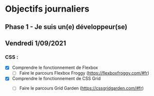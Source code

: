 # Objectifs journaliers

## Phase 1 - Je suis un(e) développeur(se)

## Vendredi 1/09/2021

### CSS : 
  * [x] Comprendre le fonctionnement de Flexbox
    * [ ] Faire le parcours Flexbox Froggy (https://flexboxfroggy.com/#fr)
  * [x] Comprendre le fonctionnement de CSS Grid
    * [ ] Faire le parcours Grid Garden (https://cssgridgarden.com/#fr)





